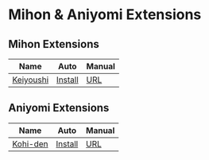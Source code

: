 # Mihon & Aniyomi Extensions

## Mihon Extensions

| Name                                                 | Auto                                                                              | Manual                                               |
| ---------------------------------------------------- | --------------------------------------------------------------------------------- | ---------------------------------------------------- |
| [Keiyoushi](https://github.com/keiyoushi/extensions) | [Install](https://r.noz.one/?url=tachiyomi://add-repo?url=https://yomi.noz.one/keiyoushi/index.min.json) | [URL](https://yomi.noz.one/keiyoushi/index.min.json) |

## Aniyomi Extensions

| Name                                               | Auto                                                                           | Manual                                              |
| -------------------------------------------------- | ------------------------------------------------------------------------------ | --------------------------------------------------- |
| [Kohi-den](https://github.com/Kohi-den/extensions) | [Install](https://r.noz.one/?url=aniyomi://add-repo?url=https://yomi.noz.one/kohi-den/index.min.json) | [URL](https://yomi.noz.one/kohi-den/index.min.json) |
